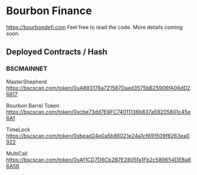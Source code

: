 # Bourbon Finance

https://bourbondefi.com Feel free to read the code. More details coming soon.

## Deployed Contracts / Hash

### BSCMAINNET

MasterShepherd https://bscscan.com/token/0xA893176a721587Daed3575bB25906fA06dD26817

Bourbon Barrel Token https://bscscan.com/token/0xcbe73dd7E8FC74011136b837a59205801c45e6A1

TimeLock https://bscscan.com/token/0xbead24e0a5b86021e24a1cf691509f8263ea0922

MultiCall https://bscscan.com/token/0xAf1CD7D6Cb2B7E2805fa1Fb2c589654DEBa86A56
